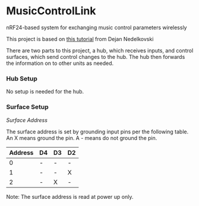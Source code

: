 # MusicControlLink
nRF24-based system for exchanging music control parameters wirelessly

This project is based on [this tutorial](http://howtomechatronics.com/tutorials/arduino/arduino-wireless-communication-nrf24l01-tutorial/) from Dejan Nedelkovski

There are two parts to this project, a hub, which receives inputs, and control surfaces, 
which send control changes to the hub.  The hub then forwards the information on to other 
units as needed.

### Hub Setup

No setup is needed for the hub.

### Surface Setup

_Surface Address_

The surface address is set by grounding input pins per the following table.  An X means ground the pin.  A - means do not ground the pin.

Address | D4 | D3 | D2
--------|----|----|---
   0    | -  | -  | -
   1    | -  | -  | X
   2    | -  | X  | -

Note: The surface address is read at power up only.


